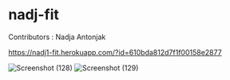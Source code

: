# nadj-fit

Contributors : Nadja Antonjak

https://nadj1-fit.herokuapp.com/?id=610bda812d7f1f00158e2877


![Screenshot (128)](https://user-images.githubusercontent.com/79078061/128352128-bc67f5fc-d1ce-45b4-8c28-a8c760bf430d.png)
![Screenshot (129)](https://user-images.githubusercontent.com/79078061/128352137-ff2c8aa3-e662-47bc-9533-43ec9ff8fd25.png)
